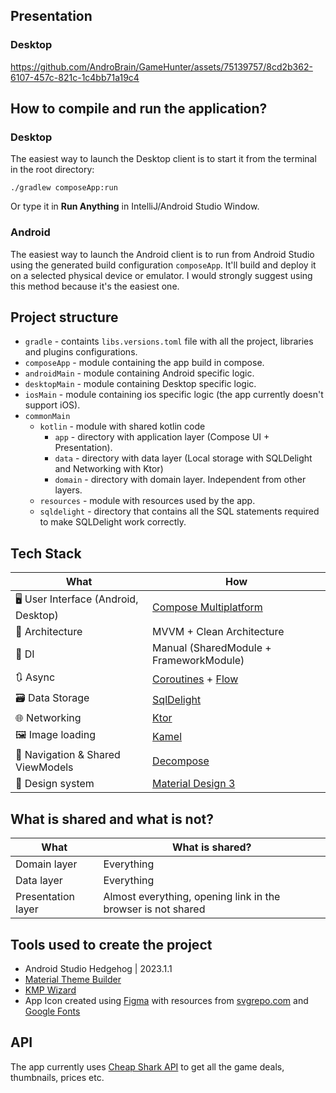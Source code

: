 
## Presentation

### Desktop

https://github.com/AndroBrain/GameHunter/assets/75139757/8cd2b362-6107-457c-821c-1c4bb71a19c4

## How to compile and run the application?

### Desktop

The easiest way to launch the Desktop client is to start it from the terminal in the root directory:

`./gradlew composeApp:run`

Or type it in **Run Anything** in IntelliJ/Android Studio Window.

### Android

The easiest way to launch the Android client is to run from Android Studio using the generated build configuration `composeApp`. It'll build and deploy it on a selected physical device or emulator. I would strongly suggest using this method because it's the easiest one.

## Project structure

* `gradle` - containts `libs.versions.toml` file with all the project, libraries and plugins configurations.
* `composeApp` - module containing the app build in compose.
* `androidMain` - module containing Android specific logic.
* `desktopMain` - module containing Desktop specific logic.
* `iosMain` - module containing ios specific logic (the app currently doesn't support iOS).
* `commonMain`
    * `kotlin` - module with shared kotlin code
      * `app` - directory with application layer (Compose UI + Presentation).
      * `data` - directory with data layer (Local storage with SQLDelight and Networking with Ktor)
      * `domain` - directory with domain layer. Independent from other layers.
    * `resources` - module with resources used by the app.
    * `sqldelight` - directory that contains all the SQL statements required to make SQLDelight work correctly.


## Tech Stack

| What                                    | How                                                                                                                                                                             |
|-----------------------------------------|---------------------------------------------------------------------------------------------------------------------------------------------------------------------------------|
| 🖥️ User Interface (Android, Desktop)    | [Compose Multiplatform](https://www.jetbrains.com/lp/compose-multiplatform/)                                                                                                          |
| 🧩 Architecture                         | MVVM + Clean Architecture                                                                                                        |
| 💉 DI                                   | Manual (SharedModule + FrameworkModule)                                                                                                                                                 |
| 🔃 Async                                | [Coroutines](https://kotlinlang.org/docs/coroutines-overview.html) + [Flow](https://kotlinlang.org/docs/flow.html) | |
| 🗃️ Data Storage                         | [SqlDelight](https://github.com/cashapp/sqldelight) 
| 🌐 Networking                           | [Ktor](https://ktor.io/docs/getting-started-ktor-client.html)
| 🖼️ Image loading                        | [Kamel](https://github.com/Kamel-Media/Kamel)
| 🧭 Navigation & Shared ViewModels       | [Decompose](https://github.com/arkivanov/Decompose)
| 🎨 Design system                        | [Material Design 3](https://m3.material.io/)

## What is shared and what is not?
| What                                    | What is shared?                                                                                                                                                                            |
|-----------------------------------------|---------------------------------------------------------------------------------------------------------------------------------------------------------------------------------|
| Domain layer                            | Everything
| Data layer                              | Everything
| Presentation layer                      | Almost everything, opening link in the browser is not shared

## Tools used to create the project

* Android Studio Hedgehog | 2023.1.1
* [Material Theme Builder](https://material-foundation.github.io/material-theme-builder)
* [KMP Wizard](https://kmp.jetbrains.com/)
* App Icon created using [Figma](https://www.figma.com/) with resources from [svgrepo.com](svgrepo.com) and [Google Fonts](https://fonts.google.com/icons)

## API

The app currently uses [Cheap Shark API](https://apidocs.cheapshark.com/#a2620d3f-683e-0396-61e7-3fe4d30ea376) to get all the game deals, thumbnails, prices etc.

## 
